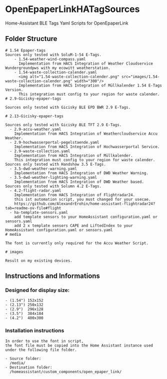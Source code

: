 # OpenEpaperLinkHATagSources
Home-Assistant BLE Tags Yaml Scripts for OpenEpaperLink

## Folder Structure
    # 1.54 Epaper-tags
    Sources only tested with SoluM-1-54 E-Tags.
        - 1.54-weather-wind-compass.yaml
          Implementation from HACS Integration of Weather Cloudservice Wundergroundpws with my ecowitt weatherstation.
        - 1.54-waste-collection-calender.yaml
          <img alt="1.54-waste-collection-calender.png" src="images/1.54-waste-collection-calender.png" width="300"/>
          Implementation from HACS Integration of Müllkalender 1.54 E-Tags Version.
          This integration must config to your region for waste calender.
    # 2.9-Gicisky-epaper-tags

    Sources only tested with Gicisky BLE EPD BWR 2.9 E-Tags.

    # 2.13-Gicisky-epaper-tags

    Sources only tested with Gicisky BLE TFT 2.9 E-Tags.
      - 2.9-accu-weather.yaml
        Implementation from HACS Integration of Weathercloudservice Accu Weather.
      - 2.9-hochwasserportal-pegelstaende.yaml
        Implementation from HACS Integration of Hochwasserportal Service.
      - 2.9-waste-collection.yaml
        Implementation from HACS Integration of Müllkalender.
        This integration must config to your region for waste calender.  
    Sources only tested with Handshow 3.5 E-Tags.
      - 3.5-dwd-weather-warning.yaml
        Implementation from HACS Integration of DWD Weather Warning.
      - 3.5-dwd-weather-lighting-warning.yaml
        Implementation from HACS Integration of DWD Weather based.        
    Sources only tested with Solumn 4.2 E-Tags.
      - 4.2-flight-radar.yaml
        Implementation from HACS Integration of Flightradar24.
        this ist automation script, you must changed for your usecae.
        https://github.com/AlexandrErohin/home-assistant-flightradar24?tab=readme-ov-file#flight
      - ha-template-sensors.yaml
        add template sensors to your HomeAssistant configuration.yaml or sensors.yaml
        add 2 x template sensors CAPE and LiftedIndex to your HomeAssistant configuration.yaml or sensors.yaml
    # media

    The font is currently only required for the Accu Weather Script.

    # images

    Result on my existing devices.

## Instructions and Informations

### Designed for display size:
    - (1.54") 152x152 
    - (2.13") 250x132 
    - (2.9")  296x128
    - (3.5")  384x184
    - (4.2")  400x300
### Installation instructions

    In order to use the font in script, 
    the font file must be copied into the Home Assistant instance used under the following file folder.

    - Source folder: 
      /media/
    - Destination folder: 
      /homeassistant/custom_components/open_epaper_link/
